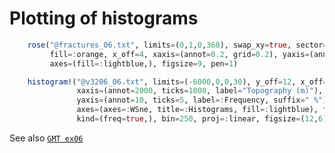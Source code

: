 # Plotting of histograms

```julia
	rose("@fractures_06.txt", limits=(0,1,0,360), swap_xy=true, sector="10r", radius=:n,
         fill=:orange, x_off=4, xaxis=(annot=0.2, grid=0.2), yaxis=(annot=30, grid=30),
         axes=(fill=:lightblue,), figsize=9, pen=1)

	histogram!("@v3206_06.txt", limits=(-6000,0,0,30), y_off=12, x_off=-1.0, pen=1,
               xaxis=(annot=2000, ticks=1000, label="Topography (m)"),
               yaxis=(annot=10, ticks=5, label=:Frequency, suffix=" %"),
               axes=(axes=:WSne, title=:Histograms, fill=:lightblue), fill=:orange,
               kind=(freq=true,), bin=250, proj=:linear, figsize=(12,6), show=true)
```

See also [`GMT ex06`](https://www.generic-mapping-tools.org/gmt/latest/gallery/ex06.html#example-06)